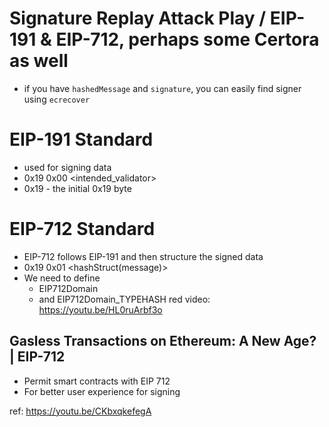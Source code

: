 # Signature Replay Attack Play / EIP-191 & EIP-712, perhaps some Certora as well
- if you have `hashedMessage` and `signature`, you can easily find signer using `ecrecover`

# EIP-191 Standard

- used for signing data
- 0x19 0x00 <intended_validator> <data to sign>
- 0x19 - the initial 0x19 byte

# EIP-712 Standard

- EIP-712 follows EIP-191 and then structure the signed data
- 0x19 0x01 <domainSeparator> <hashStruct(message)>
- We need to define
    - EIP712Domain
    - and EIP712Domain_TYPEHASH
red video: https://youtu.be/HL0ruArbf3o

## Gasless Transactions on Ethereum: A New Age? | EIP-712
- Permit smart contracts with EIP 712
- For better user experience for signing

ref: https://youtu.be/CKbxqkefegA